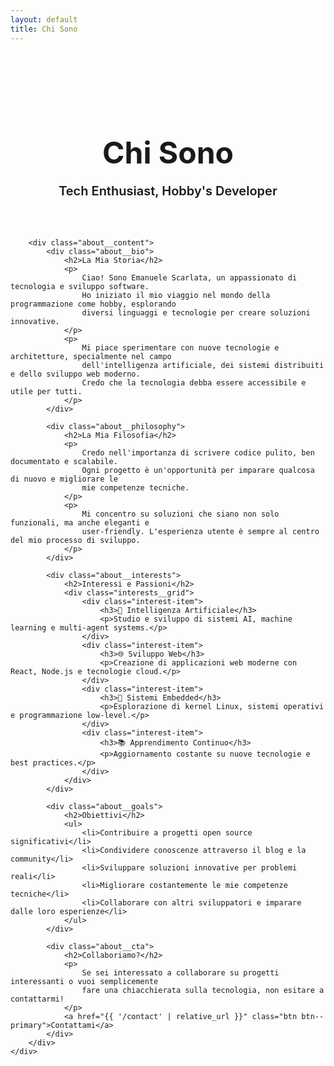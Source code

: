 ```yaml
---
layout: default
title: Chi Sono
---
```


<section class="about">
    <div class="container">
        <div class="about__header">
            <h1 class="about__title">Chi Sono</h1>
            <p class="about__subtitle">Tech Enthusiast, Hobby's Developer</p>
        </div>

        <div class="about__content">
            <div class="about__bio">
                <h2>La Mia Storia</h2>
                <p>
                    Ciao! Sono Emanuele Scarlata, un appassionato di tecnologia e sviluppo software. 
                    Ho iniziato il mio viaggio nel mondo della programmazione come hobby, esplorando 
                    diversi linguaggi e tecnologie per creare soluzioni innovative.
                </p>
                <p>
                    Mi piace sperimentare con nuove tecnologie e architetture, specialmente nel campo 
                    dell'intelligenza artificiale, dei sistemi distribuiti e dello sviluppo web moderno. 
                    Credo che la tecnologia debba essere accessibile e utile per tutti.
                </p>
            </div>

            <div class="about__philosophy">
                <h2>La Mia Filosofia</h2>
                <p>
                    Credo nell'importanza di scrivere codice pulito, ben documentato e scalabile. 
                    Ogni progetto è un'opportunità per imparare qualcosa di nuovo e migliorare le 
                    mie competenze tecniche.
                </p>
                <p>
                    Mi concentro su soluzioni che siano non solo funzionali, ma anche eleganti e 
                    user-friendly. L'esperienza utente è sempre al centro del mio processo di sviluppo.
                </p>
            </div>

            <div class="about__interests">
                <h2>Interessi e Passioni</h2>
                <div class="interests__grid">
                    <div class="interest-item">
                        <h3>🤖 Intelligenza Artificiale</h3>
                        <p>Studio e sviluppo di sistemi AI, machine learning e multi-agent systems.</p>
                    </div>
                    <div class="interest-item">
                        <h3>🌐 Sviluppo Web</h3>
                        <p>Creazione di applicazioni web moderne con React, Node.js e tecnologie cloud.</p>
                    </div>
                    <div class="interest-item">
                        <h3>🔧 Sistemi Embedded</h3>
                        <p>Esplorazione di kernel Linux, sistemi operativi e programmazione low-level.</p>
                    </div>
                    <div class="interest-item">
                        <h3>📚 Apprendimento Continuo</h3>
                        <p>Aggiornamento costante su nuove tecnologie e best practices.</p>
                    </div>
                </div>
            </div>

            <div class="about__goals">
                <h2>Obiettivi</h2>
                <ul>
                    <li>Contribuire a progetti open source significativi</li>
                    <li>Condividere conoscenze attraverso il blog e la community</li>
                    <li>Sviluppare soluzioni innovative per problemi reali</li>
                    <li>Migliorare costantemente le mie competenze tecniche</li>
                    <li>Collaborare con altri sviluppatori e imparare dalle loro esperienze</li>
                </ul>
            </div>

            <div class="about__cta">
                <h2>Collaboriamo?</h2>
                <p>
                    Se sei interessato a collaborare su progetti interessanti o vuoi semplicemente 
                    fare una chiacchierata sulla tecnologia, non esitare a contattarmi!
                </p>
                <a href="{{ '/contact' | relative_url }}" class="btn btn--primary">Contattami</a>
            </div>
        </div>
    </div>
</section>

<style>
.about {
    padding: 4rem 0;
}

.about__header {
    text-align: center;
    margin-bottom: 4rem;
}

.about__title {
    font-size: 3rem;
    margin-bottom: 1rem;
    color: var(--text-primary);
}

.about__subtitle {
    font-size: 1.25rem;
    color: var(--primary-color);
    font-weight: 600;
}

.about__content {
    max-width: 800px;
    margin: 0 auto;
}

.about__content h2 {
    color: var(--text-primary);
    margin-top: 3rem;
    margin-bottom: 1.5rem;
    font-size: 2rem;
}

.about__content p {
    font-size: 1.125rem;
    line-height: 1.8;
    margin-bottom: 1.5rem;
    color: var(--text-secondary);
}

.interests__grid {
    display: grid;
    grid-template-columns: repeat(auto-fit, minmax(300px, 1fr));
    gap: 2rem;
    margin-top: 2rem;
}

.interest-item {
    background-color: var(--bg-secondary);
    padding: 2rem;
    border-radius: var(--radius);
    border: 1px solid var(--border-color);
}

.interest-item h3 {
    color: var(--text-primary);
    margin-bottom: 1rem;
    font-size: 1.25rem;
}

.interest-item p {
    color: var(--text-secondary);
    margin-bottom: 0;
}

.about__goals ul {
    list-style: none;
    padding: 0;
}

.about__goals li {
    padding: 0.75rem 0;
    padding-left: 2rem;
    position: relative;
    color: var(--text-secondary);
    font-size: 1.125rem;
}

.about__goals li::before {
    content: "→";
    position: absolute;
    left: 0;
    color: var(--primary-color);
    font-weight: bold;
}

.about__cta {
    text-align: center;
    margin-top: 4rem;
    padding: 3rem;
    background-color: var(--bg-secondary);
    border-radius: var(--radius);
    border: 1px solid var(--border-color);
}

.about__cta h2 {
    margin-top: 0;
}

.about__cta p {
    margin-bottom: 2rem;
}

@media (max-width: 768px) {
    .about__title {
        font-size: 2rem;
    }
    
    .interests__grid {
        grid-template-columns: 1fr;
    }
    
    .about__cta {
        padding: 2rem 1rem;
    }
}
</style> 